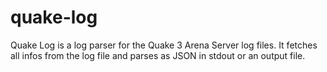 # quake-log
Quake Log is a log parser for the Quake 3 Arena Server log files. It fetches all infos from the log file and parses as JSON in stdout or an output file.